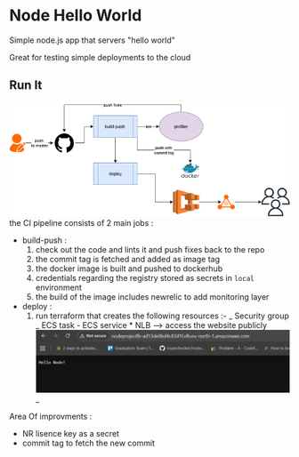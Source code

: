 # Node Hello World

Simple node.js app that servers "hello world"

Great for testing simple deployments to the cloud

## Run It

![alt text](test.drawio.png)
the CI pipeline consists of 2 main jobs :

- build-push :
  1. check out the code and lints it and push fixes back to the repo
  2. the commit tag is fetched and added as image tag
  3. the docker image is built and pushed to dockerhub
  4. credentials regarding the registry stored as secrets in `local` environment
  5. the build of the image includes newrelic to add monitoring layer
- deploy :
  1. run terraform that creates the following resources :-
     _ Security group
     _ ECS task - ECS service \* NLB --> access the website publicly
     ![alt text](image-1.png)
     \_

Area Of improvments :

- NR lisence key as a secret
- commit tag to fetch the new commit
